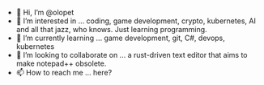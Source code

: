 - 👋 Hi, I’m @olopet
- 👀 I’m interested in ... coding, game development, crypto, kubernetes, AI and all that jazz, who knows. Just learning programming.
- 🌱 I’m currently learning ... game development, git, C#, devops, kubernetes
- 💞️ I’m looking to collaborate on ... a rust-driven text editor that aims to make notepad++ obsolete.
- 📫 How to reach me ... here?

<!---
olopet/olopet is a ✨ special ✨ repository because its `README.md` (this file) appears on your GitHub profile.
You can click the Preview link to take a look at your changes.
--->
